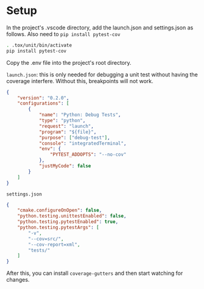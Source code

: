 # Setup

In the project's .vscode directory, add the launch.json and settings.json as follows.  Also need to `pip install pytest-cov`

```bash
. .tox/unit/bin/activate
pip install pytest-cov
```

Copy the .env file into the project's root directory.

`launch.json`: this is only needed for debugging a unit test without having the coverage interfere. Without this, breakpoints will not work.
```json
{
    "version": "0.2.0",
    "configurations": [
        {
            "name": "Python: Debug Tests",
            "type": "python",
            "request": "launch",
            "program": "${file}",
            "purpose": ["debug-test"],
            "console": "integratedTerminal",
            "env": {
                "PYTEST_ADDOPTS": "--no-cov"
            },
            "justMyCode": false
        }
    ]
}
```
`settings.json`
```json
{
    "cmake.configureOnOpen": false,
    "python.testing.unittestEnabled": false,
    "python.testing.pytestEnabled": true,
    "python.testing.pytestArgs": [
        "-v",
        "--cov=src/",
        "--cov-report=xml",
        "tests/"
    ]
}
```

After this, you can install `coverage-gutters` and then start watching for changes.